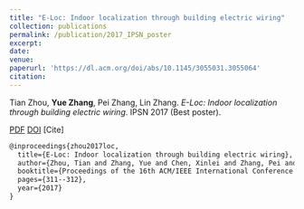 ```yaml
---
title: "E-Loc: Indoor localization through building electric wiring"
collection: publications
permalink: /publication/2017_IPSN_poster
excerpt: 
date: 
venue: 
paperurl: 'https://dl.acm.org/doi/abs/10.1145/3055031.3055064'
citation: 
---
```

Tian Zhou, **Yue Zhang**, Pei Zhang, Lin Zhang. *E-Loc: Indoor localization through building electric wiring*. IPSN 2017 (Best poster).

[PDF](http://yzthu.github.io/files/2017_ipsn_poster.pdf) [DOI](diolink)
[Cite]
```markdown
@inproceedings{zhou2017loc,
  title={E-Loc: Indoor localization through building electric wiring},
  author={Zhou, Tian and Zhang, Yue and Chen, Xinlei and Zhang, Pei and Zhang, Lin},
  booktitle={Proceedings of the 16th ACM/IEEE International Conference on Information Processing in Sensor Networks},
  pages={311--312},
  year={2017}
}
```